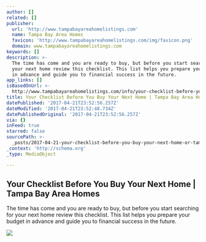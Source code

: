 ```yaml
---
author: []
related: []
publisher:
  url: 'http://www.tampabayareahomelistings.com'
  name: Tampa Bay Area Homes
  favicon: 'http://www.tampabayareahomelistings.com/img/favicon.png'
  domain: www.tampabayareahomelistings.com
keywords: []
description: >-
  The time has come and you are ready to buy, but before you start searching for
  your next home review this checklist. This list helps you prepare your budget
  in advance and guide you to financial success in the future.
app_links: []
isBasedOnUrl: >-
  http://www.tampabayareahomelistings.com/info/your-checklist-before-you-buy-your-next-home
title: Your Checklist Before You Buy Your Next Home | Tampa Bay Area Homes
datePublished: '2017-04-21T23:52:56.257Z'
dateModified: '2017-04-21T23:52:48.734Z'
datePublishedOriginal: '2017-04-21T23:52:56.257Z'
via: {}
inFeed: true
starred: false
sourcePath: >-
  _posts/2017-04-21-your-checklist-before-you-buy-your-next-home-or-tampa-bay-are.md
_context: 'http://schema.org'
_type: MediaObject

---
```

<article style=""><h1>Your Checklist Before You Buy Your Next Home | Tampa Bay Area Homes</h1><p>The time has come and you are ready to buy, but before you start searching for your next home review this checklist. This list helps you prepare your budget in advance and guide you to financial success in the future.</p><img src="http://s-static.cinccdn.com/images/uploads/UP5F4AC8FDA34440.png" /></article>
